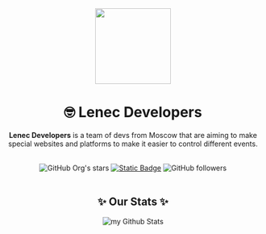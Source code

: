 
<div align="center"><img src="[https://github.com/lenec-dev/.github-private/assets/119779337/2a3dcda4-44e3-41cf-bd18-00f4fd482f34](https://github.com/lenec-dev/.github/assets/119779337/61a33a40-341a-4c29-a77b-626ce9b3aaf8)" align="center" width="150">

<h1 align="center">🤓 Lenec Developers </h1>


<strong>Lenec Developers</strong> is a team of devs from Moscow that are aiming to make special websites and platforms to make it easier to control different events.
</div>

<br>
<div align="center">
  <img alt="GitHub Org's stars" src="https://img.shields.io/github/stars/lenec-dev?style=for-the-badge&labelColor=%23202733&color=%23FCE6B7">
  <a href="https://t.me/tmasikt"><img alt="Static Badge" src="https://img.shields.io/badge/telegram-%237AABFF?style=for-the-badge"></a>
  <img alt="GitHub followers" src="https://img.shields.io/github/followers/lenec-dev?style=for-the-badge&labelColor=%23202733&color=%23F78D8D">


</div>

<br>
<div align="center">

## ✨ Our Stats ✨
<img align="center" src="https://github-readme-stats.vercel.app/api?username=lenec-dev&include_all_commits=true&count_private=true&show_icons=true&line_height=20&title_color=2B5BBD&icon_color=1124BB&text_color=A1A1A1&bg_color=0,000000,130F40" alt="my Github Stats"/>

</div>
